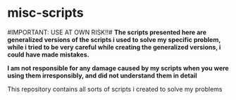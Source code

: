 misc-scripts
============
#IMPORTANT: USE AT OWN RISK!!#
**The scripts presented here are generalized versions of the scripts i used to solve my specific problem, while i tried to be very careful while creating the generalized versions, i could have made mistakes.**

**I am not responsible for any damage caused by my scripts when you were using them irresponsibly, and did not understand them in detail**

This repository contains all sorts of scripts i created to solve my problems
